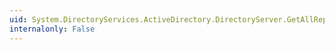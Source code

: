 ```yaml
---
uid: System.DirectoryServices.ActiveDirectory.DirectoryServer.GetAllReplicationNeighbors
internalonly: False
---
```

